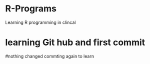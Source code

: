 # R-Programs
Learning R programming in clincal 
# learning Git hub and first commit
#nothing changed commting again to learn
